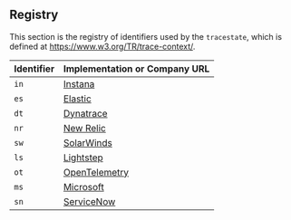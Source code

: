 ## Registry

This section is the registry of identifiers used by the `tracestate`, which is defined at
<https://www.w3.org/TR/trace-context/>.

| Identifier                             | Implementation or Company URL                                                                         |
| -------------------------------------- | ----------------------------------------------------------------------------------------------------- |
| `in`                                   | [Instana](https://www.instana.com/)                                                                   |
| `es`                                   | [Elastic](https://www.elastic.co/)                                                                    |
| `dt`                                   | [Dynatrace](https://www.dynatrace.com/)                                                               |
| `nr`                                   | [New Relic](https://newrelic.com/)                                                                    |
| `sw`                                   | [SolarWinds](https://solarwinds.com/)                                                                 |
| `ls`                                   | [Lightstep](https://lightstep.com/)                                                                   |
| `ot`                                   | [OpenTelemetry](https://opentelemetry.io/)                                                            |
| `ms`                                   | [Microsoft](https://www.microsoft.com/)                                                               |
| `sn`                                   | [ServiceNow](https://servicenow.com/)                                                                   |
